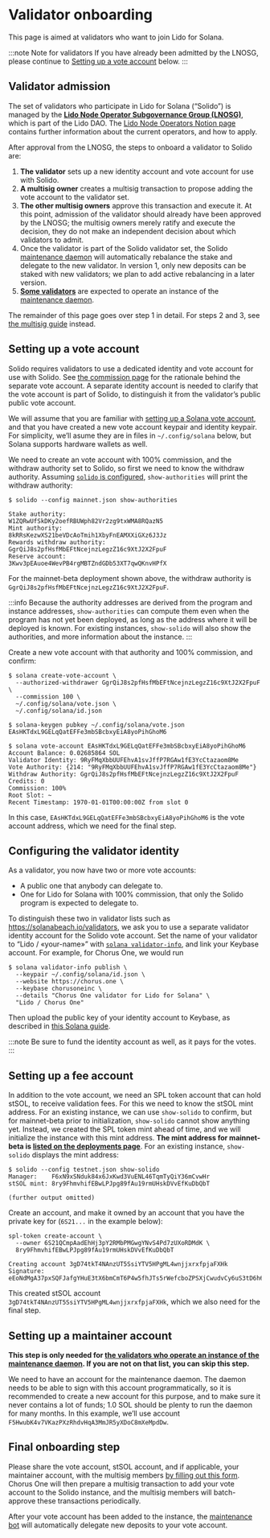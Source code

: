 # Validator onboarding

This page is aimed at validators who want to join Lido for Solana.

:::note Note for validators
If you have already been admitted by the LNOSG, please continue to [Setting up
a vote account](#setting-up-a-vote-account) below.
:::

## Validator admission

The set of validators who participate in Lido for Solana (“Solido”) is managed
by the [**Lido Node Operator Subgovernance Group (LNOSG)**][lnosg], which is
part of the Lido DAO. The [Lido Node Operators Notion page][notion] contains
further information about the current operators, and how to apply.

After approval from the LNOSG, the steps to onboard a validator to Solido are:

 1. **The validator** sets up a new identity account and vote account for use
    with Solido.
 2. **A multisig owner** creates a multisig transaction to propose adding the
    vote account to the validator set.
 3. **The other multisig owners** approve this transaction and execute it. At
    this point, admission of the validator should already have been approved by
    the LNOSG; the multisig owners merely ratify and execute the decision, they
    do not make an independent decision about which validators to admit.
 4. Once the validator is part of the Solido validator set, the Solido
    [maintenance daemon][maintenance] will automatically rebalance the stake
    and delegate to the new validator. In version 1, only new deposits can be
    staked with new validators; we plan to add active rebalancing in a later
    version.
 5. [**Some validators**][maintainers] are expected to operate an instance of
    the [maintenance daemon][maintenance].

The remainder of this page goes over step 1 in detail. For steps 2 and 3,
see [the multisig guide](operation/multisig-guide.md) instead.

[lnosg]:  https://research.lido.fi/t/validator-admission-process/20
[notion]: https://enchanted-direction-844.notion.site/Lido-Node-Operators-19ca4a3e7553421486cd3e8be314bb03
[maintenance]: operation/maintenance.md
[maintainers]: operation/maintenance.md#maintainer-operators

## Setting up a vote account

Solido requires validators to use a dedicated identity and vote account for use
with Solido. See [the commission page](internals/commission.md) for the
rationale behind the separate vote account. A separate identity account is
needed to clarify that the vote account is part of Solido, to distinguish it
from the validator’s public public vote account.

We will assume that you are familiar with [setting up a Solana vote
account][solana-vote], and that you have created a new vote account keypair and
identity keypair. For simplicity, we’ll asume they are in files in
`~/.config/solana` below, but Solana supports hardware wallets as well.

We need to create an vote account with 100% commission, and the withdraw
authority set to Solido, so first we need to know the withdraw authority.
Assuming [`solido` is configured][config], `show-authorities` will print the
withdraw authority:

```console
$ solido --config mainnet.json show-authorities

Stake authority:            W1ZQRwUfSkDKy2oefRBUWph82Vr2zg9txWMA8RQazN5
Mint authority:             8kRRsKezwXS21beVDcAoTmih1XbyFnEAMXXiGXz6J3Jz
Rewards withdraw authority: GgrQiJ8s2pfHsfMbEFtNcejnzLegzZ16c9XtJ2X2FpuF
Reserve account:            3Kwv3pEAuoe4WevPB4rgMBTZndGDb53XT7qwQKnvHPfX
```

For the mainnet-beta deployment shown above, the withdraw authority is
`GgrQiJ8s2pfHsfMbEFtNcejnzLegzZ16c9XtJ2X2FpuF`.

:::info
Because the authority addresses are derived from the program and instance
addresses, `show-authorities` can compute them even when the program has not yet
been deployed, as long as the address where it will be deployed is known. For
existing instances, `show-solido` will also show the authorities, and more
information about the instance.
:::

Create a new vote account with that authority and 100% commission, and confirm:

```console
$ solana create-vote-account \
  --authorized-withdrawer GgrQiJ8s2pfHsfMbEFtNcejnzLegzZ16c9XtJ2X2FpuF \
  --commission 100 \
  ~/.config/solana/vote.json \
  ~/.config/solana/id.json

$ solana-keygen pubkey ~/.config/solana/vote.json
EAsHKTdxL9GELqQatEFFe3mbSBcbxyEiA8yoPihGhoM6

$ solana vote-account EAsHKTdxL9GELqQatEFFe3mbSBcbxyEiA8yoPihGhoM6
Account Balance: 0.02685864 SOL
Validator Identity: 9RyFMqXbbUUFEhvA1svJffP7RGAw1fE3YcCtazaom8Me
Vote Authority: {214: "9RyFMqXbbUUFEhvA1svJffP7RGAw1fE3YcCtazaom8Me"}
Withdraw Authority: GgrQiJ8s2pfHsfMbEFtNcejnzLegzZ16c9XtJ2X2FpuF
Credits: 0
Commission: 100%
Root Slot: ~
Recent Timestamp: 1970-01-01T00:00:00Z from slot 0
```

In this case, `EAsHKTdxL9GELqQatEFFe3mbSBcbxyEiA8yoPihGhoM6` is the vote account
address, which we need for the final step.

[solana-vote]: https://docs.solana.com/running-validator/vote-accounts
[config]:      operation/the-solido-utility#configuration
[solido]:      operation/the-solido-utility

## Configuring the validator identity

As a validator, you now have two or more vote accounts:

 * A public one that anybody can delegate to.
 * One for Lido for Solana with 100% commission, that only the Solido program is
   expected to delegate to.
   
To distinguish these two in validator lists such as
<https://solanabeach.io/validators>, we ask you to use a separate validator
identity account for the Solido vote account. Set the name of your validator to
“Lido / «your-name»” with [`solana validator-info`][validator-info], and link
your Keybase account. For example, for Chorus One, we would run

```console
$ solana validator-info publish \
  --keypair ~/.config/solana/id.json \
  --website https://chorus.one \
  --keybase chorusoneinc \
  --details "Chorus One validator for Lido for Solana" \
  "Lido / Chorus One"
```

Then upload the public key of your identity account to Keybase, as described in
[this Solana guide][solana-keybase].

:::note
Be sure to fund the identity account as well, as it pays for the votes.
:::

[validator-info]: https://docs.solana.com/running-validator/validator-info
[solana-keybase]: https://docs.solana.com/running-validator/validator-info#keybase

## Setting up a fee account

In addition to the vote account, we need an SPL token account that can hold
stSOL, to receive validation fees. For this we need to know the stSOL mint
address. For an existing instance, we can use `show-solido` to confirm, but for
mainnet-beta prior to initialization, `show-solido` cannot show anything yet.
Instead, we created the SPL token mint ahead of time, and we will initialize the
instance with this mint address. **The mint address for mainnet-beta is [listed
on the deployments page](deployments#mainnet-beta)**. For an existing instance,
`show-solido` displays the mint address:

```console
$ solido --config testnet.json show-solido  
Manager:    F6xN9xSNduk84x6JxKwd3VuENL46TqmTyQiY36mCvwHr
stSOL mint: 8ry9FhmvhifEBwLPJpg89fAu19rmUHskDVvEfKuDbQbT

(further output omitted)
```

Create an account, and make it owned by an account that you have the private key
for (`6S21...` in the example below):

```console
spl-token create-account \
  --owner 6S21QCmpAadEhHj3pY2RMbPMGwgYNvS4Pd7zUXoRDMdK \
  8ry9FhmvhifEBwLPJpg89fAu19rmUHskDVvEfKuDbQbT

Creating account 3gD74tkT4NAnzUT5SsiYTV5HPgML4wnjjxrxfpjaFXHk
Signature: eEoNdMgA37pxSQFJafgYHuE3tX6bmCmT6P4w5fhJTs5rWefcboZPSXjCwudvCy6uS3tD6h6tWfm3em2cwg5dCnG
```

This created stSOL account `3gD74tkT4NAnzUT5SsiYTV5HPgML4wnjjxrxfpjaFXHk`,
which we also need for the final step.

## Setting up a maintainer account

**This step is only needed for [the validators who operate an instance of the
maintenance daemon][maintainers]. If you are not on that list, you can skip this
step.**

[maintainers]: operation/maintenance#maintainer-operators

We need to have an account for the maintenance daemon. The daemon needs to be
able to sign with this account programmatically, so it is recommended to create
a new account for this purpose, and to make sure it never contains a lot of
funds; 1.0&nbsp;SOL should be plenty to run the daemon for many months. In this
example, we’ll use account `F5HwubK4v7VKazPXzRhdvHqA3MmJR5yXDoC8mXeMpdDw`.

## Final onboarding step

Please share the vote account, stSOL account, and if applicable, your maintainer
account, with the multisig members [by filling out this
form][validator-addr-form]. Chorus One will then prepare a multisig transaction
to add your vote account to the Solido instance, and the multisig members will
batch-approve these transactions periodically.

After your vote account has been added to the instance, the [maintenance
bot][maintenance] will automatically delegate new deposits to your vote account.

[validator-addr-form]: https://forms.gle/sf5syRvkjTGyqNPMA
